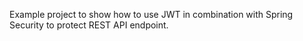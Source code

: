 Example project to show how to use JWT in combination with Spring Security to protect REST API endpoint.